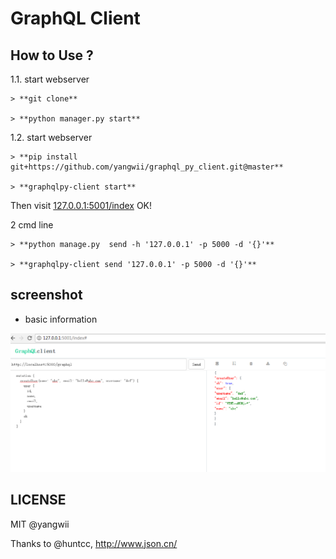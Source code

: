 # GraphQL Client


## How to Use ?

1.1. start webserver

    > **git clone**

	> **python manager.py start**

1.2. start webserver

    > **pip install git+https://github.com/yangwii/graphql_py_client.git@master**

	> **graphqlpy-client start**

Then visit [127.0.0.1:5001/index](http://127.0.0.1:5001/index) OK!

2 cmd line

    > **python manage.py  send -h '127.0.0.1' -p 5000 -d '{}'**

    > **graphqlpy-client send '127.0.0.1' -p 5000 -d '{}'**


## screenshot

 - basic information

![shot_1](/doc/2.png)

## LICENSE

MIT @yangwii

Thanks to @huntcc, http://www.json.cn/
